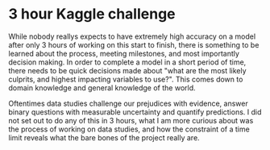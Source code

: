
# 3 hour Kaggle challenge

While nobody reallys expects to have extremely high accuracy on a model after only 3 hours of working on this start to finish, there is something to be learned about the process, meeting milestones, and most importantly decision making. In order to complete a model in a short period of time, there needs to be quick decisions made about "what are the most likely culprits, and highest impacting variables to use?". This comes down to domain knowledge and general knowledge of the world.

Oftentimes data studies challenge our prejudices with evidence, answer binary questions with measurable uncertainty and quantify predictions. I did not set out to do any of this in 3 hours, what I am more curious about was the process of working on data studies, and how the constraint of a time limit reveals what the bare bones of the project really are. 
